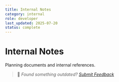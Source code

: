 ```yaml
---
title: Internal Notes
category: internal
role: developer
last_updated: 2025-07-20
status: complete
---
```


# Internal Notes

Planning documents and internal references.

> 💬 *Found something outdated? [Submit Feedback](../feedback.md)*
